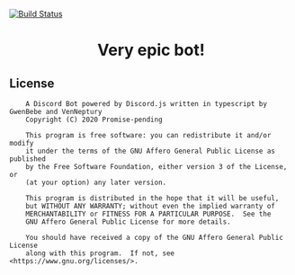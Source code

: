 [![Build Status](https://travis-ci.org/Promise-pending/change-this.svg?branch=master)](https://travis-ci.org/Promise-pending/change-this)

<center> <h1>Very epic bot!</h1> </center>

## License

```
    A Discord Bot powered by Discord.js written in typescript by GwenBebe and VenNeptury
    Copyright (C) 2020 Promise-pending

    This program is free software: you can redistribute it and/or modify
    it under the terms of the GNU Affero General Public License as published
    by the Free Software Foundation, either version 3 of the License, or
    (at your option) any later version.

    This program is distributed in the hope that it will be useful,
    but WITHOUT ANY WARRANTY; without even the implied warranty of
    MERCHANTABILITY or FITNESS FOR A PARTICULAR PURPOSE.  See the
    GNU Affero General Public License for more details.

    You should have received a copy of the GNU Affero General Public License
    along with this program.  If not, see <https://www.gnu.org/licenses/>.
```
